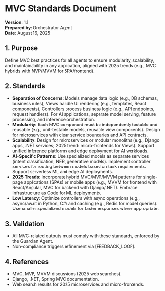 # MVC Standards Document

**Version**: 1.1  
**Prepared by**: Orchestrator Agent  
**Date**: August 16, 2025

## 1. Purpose
Define MVC best practices for all agents to ensure modularity, scalability, and maintainability in any application, aligned with 2025 trends (e.g., MVC hybrids with MVP/MVVM for SPA/frontend).

## 2. Standards
- **Separation of Concerns**: Models manage data logic (e.g., DB schemas, business rules), Views handle UI rendering (e.g., templates, React components), Controllers process business logic (e.g., API endpoints, request handlers). For AI applications, separate model serving, feature processing, and inference orchestration.
- **Modularity**: Each MVC component must be independently testable and reusable (e.g., unit-testable models, reusable view components). Design for microservices with clear service boundaries and API contracts.
- **Scalability**: Design for microservices or modular monoliths (e.g., Django apps, .NET services; 2025 trend: micro-frontends for Views). Support unified inference platforms and edge deployment for AI workloads.
- **AI-Specific Patterns**: Use specialized models as separate services (intent classification, NER, generative models). Implement controller services for routing between models based on task requirements. Support serverless ML and edge AI deployments.
- **2025 Trends**: Incorporate hybrid MVC/MVP/MVVM patterns for single-page applications (SPAs) or mobile apps (e.g., MVVM for frontend with React/Angular, MVC for backend with Django/.NET). Embrace Infrastructure as Code for ML deployments.
- **Low Latency**: Optimize controllers with async operations (e.g., async/await in Python, C#) and caching (e.g., Redis for model queries). Use smaller specialized models for faster responses where appropriate.

## 3. Validation
- All MVC-related outputs must comply with these standards, enforced by the Guardian Agent.
- Non-compliance triggers refinement via [FEEDBACK_LOOP].

## 4. References
- MVC, MVP, MVVM discussions (2025 web searches).
- Django, .NET, Spring MVC documentation.
- Web search results for 2025 microservices and micro-frontends.